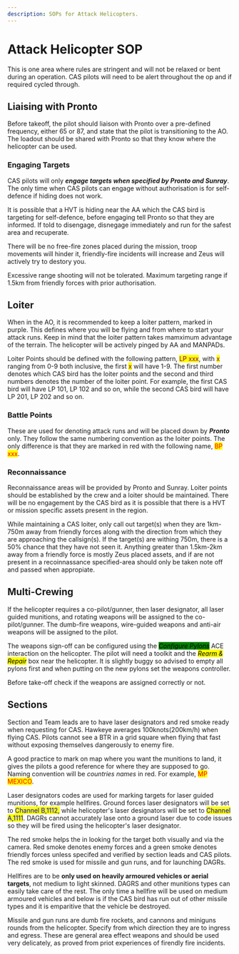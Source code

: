 ```yaml
---
description: SOPs for Attack Helicopters.
---
```


# Attack Helicopter SOP

This is one area where rules are stringent and will not be relaxed or bent during an operation. CAS pilots will need to be alert throughout the op and if required cycled through.

## Liaising with Pronto

Before takeoff, the pilot should liaison with Pronto over a pre-defined frequency, either 65 or 87, and state that the pilot is transitioning to the AO. The loadout should be shared with Pronto so that they know where the helicopter can be used.

### Engaging Targets

CAS pilots will only _**engage targets when specified by Pronto and Sunray**_. The only time when CAS pilots can engage without authorisation is for self-defence if hiding does not work.&#x20;

It is possible that a HVT is hiding near the AA which the CAS bird is targeting for self-defence, before engaging tell Pronto so that they are informed. If told to disengage, disnegage immediately and run for the safest area and recuperate.

There will be no free-fire zones placed during the mission, troop movements will hinder it, friendly-fire incidents will increase and Zeus will actively try to destory you.

Excessive range shooting will not be tolerated. Maximum targeting range if 1.5km from friendly forces with prior authorisation.

## Loiter

When in the AO, it is recommended to keep a loiter pattern, marked in purple. This defines where you will be flying and from where to start your attack runs. Keep in mind that the loiter pattern takes mamximum advantage of the terrain. The helicopter will be actively pinged by AA and MANPADs.&#x20;



Loiter Points should be defined with the following pattern, <mark style="color:purple;">LP xxx</mark>, with <mark style="color:purple;">x</mark> ranging from 0-9 both inclusive, the first <mark style="color:purple;">x</mark> will have 1-9. The first number denotes which CAS bird has the loiter points and the second and third numbers denotes the number of the loiter point. For example, the first CAS bird will have LP 101, LP 102 and so on, while the second CAS bird will have LP 201, LP 202 and so on.

### Battle Points

These are used for denoting attack runs and will be placed down by _**Pronto**_ only. They follow the same numbering convention as the loiter points. The only difference is that they are marked in red with the following name, <mark style="color:red;">BP xxx</mark>.

### Reconnaissance

Reconnaissance areas will be provided by Pronto and Sunray. Loiter points should be established by the crew and a loiter should be maintained. There will be no engagement by the CAS bird as it is possible that there is a HVT or mission specific assets present in the region.

While maintaining a CAS loiter, only call out target(s) when they are 1km-750m away from friendly forces along with the direction from which they are approaching the callsign(s). If the target(s) are withing 750m, there is a 50% chance that they have not seen it. Anything greater than 1.5km-2km away from a friendly force is mostly Zeus placed assets, and if are not present in a recoinnassance specified-area should only be taken note off and passed when appropiate.&#x20;

## Multi-Crewing

If the helicopter requires a co-pilot/gunner, then laser designator, all laser guided munitions, and rotating weapons will be assigned to the co-pilot/gunner. The dumb-fire weapons, wire-guided weapons and anti-air weapons will be assigned to the pilot.&#x20;

The weapons sign-off can be configured using the _<mark style="background-color:green;">Configure Pylons</mark>_ ACE interaction on the helicopter. The pilot will need a toolkit and the _<mark style="background-color:yellow;">Rearm & Repair</mark>_ box near the helicopter. It is slightly buggy so advised to empty all pylons first and when putting on the new pylons set the weapons controller.&#x20;

Before take-off check if the weapons are assigned correctly or not.

## Sections

Section and Team leads are to have laser designators and red smoke ready when requesting for CAS. Hawkeye averages 100knots(200km/h) when flying CAS. Pilots cannot see a BTR in a grid square when flying that fast without exposing themselves dangerously to enemy fire.

A good practice to mark on map where you want the munitions to land, it gives the pilots a good reference for where they are supposed to go. Naming convention will be _countries names_ in red. For example, <mark style="color:red;">MP MEXICO</mark>.

Laser designators codes are used for marking targets for laser guided munitions, for example hellfires. Ground forces laser designators will be set to <mark style="color:blue;">Channel B,1112,</mark> while helicopter's laser designators will be set to <mark style="color:blue;">Channel A,1111</mark>. DAGRs cannot accurately lase onto a ground laser due to code issues so they will be fired using the helicopter's laser designator.&#x20;

The red smoke helps the in looking for the target both visually and via the camera. Red smoke denotes enemy forces and a green smoke denotes friendly forces unless specifed and verified by section leads and CAS pilots. The red smoke is used for missile and gun runs, and for launching DAGRs.



Hellfires are to be **only used on heavily armoured vehicles or aerial targets**, not medium to light skinned. DAGRS and other munitions types can easily take care of the rest. The only time a hellfire will be used on medium armoured vehicles and below is if the CAS bird has run out of other missile types and it is emparitive that the vehicle be destroyed.

Missile and gun runs are dumb fire rockets, and cannons and miniguns rounds from the helicopter. Specify from which direction they are to ingress and egress. These are general area effect weapons and should be used very delicately, as proved from priot experiences of firendly fire incidents.
